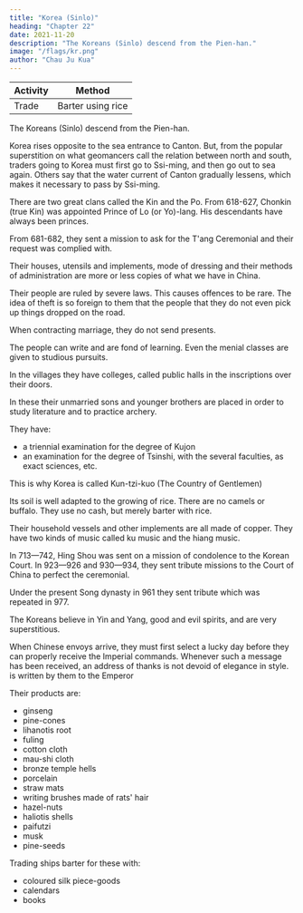 ```yaml
---
title: "Korea (Sinlo)"
heading: "Chapter 22"
date: 2021-11-20
description: "The Koreans (Sinlo) descend from the Pien-han."
image: "/flags/kr.png"
author: "Chau Ju Kua"
---
```




Activity | Method 
--- | ---
Trade | Barter using rice


The Koreans (Sinlo) descend from the Pien-han.

Korea rises opposite to the sea entrance to Canton. But, from the popular superstition on what geomancers call the relation between north and south, traders going to Korea must first go to Ssi-ming, and then go out to sea again. Others say that the water current of Canton  gradually lessens, which makes it necessary to pass by Ssi-ming.

There are two great clans called the Kin and the Po. From 618-627, Chonkin (true Kin) was appointed Prince of Lo (or Yo)-lang. His descendants have always been princes.

From 681-682, they sent a mission to ask for the T'ang Ceremonial and their request was complied with.


Their houses, utensils and implements, mode of dressing and their methods of administration are more or less copies of what we have in China.

Their people are ruled by severe laws. This causes offences to be rare. The idea of theft is
so foreign to them that the people that they do not even pick up things dropped on the road.

When contracting marriage, they do not send presents. 

The people can write and are fond of learning. Even the menial classes are given to studious pursuits. 

In the villages they have colleges, called public halls in the inscriptions over their doors. 

In these their unmarried sons and younger brothers are placed in order to study literature and to practice archery.

They have:
- a triennial examination for the degree of Kujon
- an examination for the degree of Tsinshi, with the several faculties, as exact sciences, etc.

This is why Korea is called Kun-tzi-kuo (The Country of Gentlemen)

Its soil is well adapted to the growing of rice. There are no camels or buffalo. They use no cash, but merely barter with rice.

Their household vessels and other implements are all made of copper. They have two kinds of music called ku music and the hiang music. 

In 713—742, Hing Shou was sent on a mission of condolence to the Korean Court. In 923—926 and 930—934, they sent tribute missions to the Court of China to perfect the ceremonial. 

Under the present Song dynasty in 961 they sent tribute which was repeated in 977.


The Koreans believe in Yin and Yang, good and evil spirits, and are very superstitious. 

When Chinese envoys arrive, they must first select a lucky day before they can properly receive the Imperial commands. Whenever such a message has been received, an address of thanks
is not devoid of elegance in style.
is
written by them to the Emperor


Their products are:
- ginseng
- pine-cones
- lihanotis root
- fuling
- cotton cloth
- mau-shi cloth
- bronze temple hells
- porcelain
- straw mats
- writing  brushes made of rats' hair
- hazel-nuts
- haliotis shells
- paifutzi
- musk
- pine-seeds


Trading ships barter for these with:
- coloured silk piece-goods
- calendars
- books 

<!-- Notes.

Quotation from T'ang-shu,
1)
tlie
220,is''.
The kingdom
of Sin-lo (in
Korean SMnra) occupied
eastern and south-eastern portions of the Korean peninsula, from Fusan to the
Tumen
river,
extending over most of present northern Korea. This kingdom appears to have been 10
founded in the middle of the first century B. C; the first mention of the name in Chinese histories
thus
appears to date from the
In the
fifth
Wei
when
period (A. D. 220—264),
it
was written Sin-lu
(^
the newly founded united Korean dynasty of Kau-li
century
it
^). Liang_-shu,_54,25».
occurs under the form Ssi-lo
(0f j^).
In 934 Sin-lo
^
was absorbed into
J^)i ''y ^Mch name
(
it was calledduringtheSungdynasty.Sung-shi, 487,1-20. See Hervey St. Denis, Ethnographie, 15
I, 298 et seqq., J. Ross, History of Corea, 147—195, W. E. Griffis, Corea, 32, 45 et seqq.
The Arab traders of the ninth century, though they knew something of Korea, do not
appear to have been there. Suleyman says of it= ((Towards the sea China is bounded by the
islands of Sila (Al-Sila); they are white people,
who
live in
peace with the sovereign of China,
and who pretend that if they did not send him presents, the sky would not send down rain on 20
their land. However, none of our countrymen have visited them, so as to be able to tell of them.
"White pheasants are found in that country)).
Masudi
is
(Prairies
d'or,
I,
Eeinaud,
346), differs slightly
Relations,
with
this.
I,
60.
«Beyond China, he says, there
towards the sea no known kingdom or country which has been described, except the territory
of es-Sila
and the islands which depend on
it.
there from Irak or any other country, leaves
the water, so fertile the
2)
soil,
so
abundant
afterwards, so healthful
is
the climate, so clear
Ibn Khord&dhbeh, (de Goeje
all things)). Cf.
edit.,) 51,
Ssi-ming-chou in Shang-yu-hien in Ch5-kiang. Playfair, Cities and Towns,
Sung-shi, 487,20 says that after leaving Ting-hai
Ning-po) with a good wind the sea
Nimrod
happens that a foreigner who has gone 25
It rarely
it
islands, off
extreme
S.
is
W.
After Mo-shan, passing islands and
(^^
jife)
of
Ming-chou
(HH
reached in three days. Five days later Mo-shan
coast of Korea)
islets
is
made, and the frontier
(of
J\ii
>|>|J
(^^
182.
6655.
i.
e.,
|_[j
30
Korea) entered.
by tortuous rocky channels, the junk sailing swifty
Ta-dong-gang). The river flows
(jjj^ M^ |^
between two mountains and rushes down through a rocky gorge called Ki-shui-mon (^^
jdC P^ "*^^ S^ts of hurrying waters))), a very dangerous point. Three days hence and 35
the landing point is reached, where there is ahouse('i&) called the Pi-lan-ting (^, iiij i&).
arrives in seven days at
From
point the land-route leads by a rough and uneven path over hills and through vales
li to the capital of the kingdom (Pyong-yang))).
this
for over
the Li-chong-kiang
40
Ssi-ming
is
the
name
of a hill near
Ning-po which gave
hood, especially the coast facing the east. Yti-ti-ki-shong, 11,6.
for Ning-po, as it does in the
its
nameT to the entire neighbour-
The name may be
said to stand
40
term Ssi-ming-kung-so, well-known in Shanghai as the «Ning-po
joss-house.))
T'ang-shu, 220,14" says= «the king's family name is Kin, the family name of the nobles
The common people have no clan names but only surnames)).
Lo (or To)-lang, in Korean Ak-rang (the present Pyong-yang), was a Chinese colony since 45
3)
is
P'o.
B. C. 108, and remained subject to foreigners until near the fourth century.
La Coree jusqu'au IX" sifecle, 3.
4) The T'ang Ceremonial
preserved,
it
or T'ang-li
was probably Hi6n-k'ing-li-shu
Maurice Courant
(j^ jjj^). The full title of this work has not been
j|ffl
^). It was published during the
(j^
^169
KOREA.
1,44
chong-Tcuan period (A. D. 627
^ ^
— 650)
and served as
tlie
basis for
tlie
Ta-T'ang K'ai-yiian-li
^^^ chapters, publisiied in A. D. 713—742, and described in the
i'^
TC Jis)
Shi-k'u-ts'tiari-sliu-ts'ung-mu, 82,2. The material from which both these works were compiled is
to
5
^°
be found in Tu-Yu's T'ung-tifin, and in the Li-chi
of our text is taken from T'ang-shu, 220,15*'.
(jjjffi
^)
division
of the T'ang-shu.
The phrase
5)
Sung-shi, 487,20* says «Their forms of punishment are neither barbarous nor cruel;
and those who curse their parents are beheaded, all other criminals are punished
ribs. Those who have been condemned to death in the provinces
opfen rebels
with the heavy bamboo on the
are sent to the capital, where, every year in the eighth moon, there
is
a revision of criminal
10 cases; capital crimes are commuted to deportation to an island, and other sentences are reduced
or pardons granted)).
6)
The Shan-hai-king mentions a ((Country of Gentlemen)) where the people wore modest
who were of an amiable disposition and not given to litigation.
clothing and carried swords, and
An
Liu
(t
B. C. 122) in his Huai-nan-tz'i refers to a ((Country of Gentlemen in the East)). Pei-
Our author bases presuJnably his application of this name to Korea on the
by Hing Sh6u during his mission to Korea in A. D. 737 referred to further on (infra,
n. 8) and which is related in T'ang-shu, 220,16*.
7) The information contained in this paragraph, and the previous remarks about exam-
inations, etc., are derived' from the statements made in A. D. 1015 by the Korean envoy Kuo-
20 Yuan (^K tt'). He said there were neither sheep, hares, camels, buffalo nor donkeys. We have
corrected our author's text accordingly. He said there were two kinds of music called h'lt and
hiang. In a subsequent passage (20*) Sung-shi states that there were two styles of music in Korea,
15 w6n-yfln-fu, 102-4,24.
use
made of
it
the right and the left style; the right style
is
called
T'ang-yo[^
^)°^
((Chinese musio), the
^)
or "Tillage musicn is their old music. Conf. infra, p. 171, line 10, Kuo-
Mang-yo (W&
25 Yuan said that his countrymen did not use cash, but only stuffs and rice for purposes of barter.
Sung-shi, 487,17 et seqq. under date A. D. 1164, says that in Korea rice and cloth were used to
barter with, for, though there was copper in the country, they had not known how to cast cash,
and had hoarded in their storehouses that which came from China. After the ts ung-ning /peTioi
(A. D. 1102—1106) they learnt how to cast cash, and they had three denominations.
30
8) It was in A. D. 737 that Hing Sh6u was sent on a mission of condolence to Korea on
the death of Hing-kuang
^), king of Sin-lo. When the deceased king's son Ch'ong-k'ing
ascended the throne, the envoy was instructed to state in the name of the Emperor
left
(^
i^i 1^)
was styled the ((Country of Gentlemen)), because its people understood poetry and
that, as Hing Sh6u was deeply versed in literary matters, He had chosen him as
and
literature,
35 His envoy so that he might discuss with them the meaning of the Classics, and impress them with
that Sin-lo
the mental superiority of the Great Country.
see
9) On the fang-fong or libanotis root,
Bretschneider, Botanicum Sinicum,
Fai-fu-tzi (the second character is usually written [Jj^)
is
an
official root,
III,
76—79.
resembling closely
257—258, and Porter Smith, Materia medica,
40 s. v., Aroidese. Fu-ling a funguslike substance used medicinally by the Chinese. It is the Pachyma
it is called «Indian
Cocos, Fries, or China-root. It is found also in North America, where
mau-sU. Sung-
Breadn. Bretschneider, op. cit., 532—536. ((Serge» is the usual rendering for
and mountainous, the soil is good
shi, 487,18'', under date A. D. 1164 says that Korea ((is cold
that of the Aconitum.
for pines
45 Shu
(f
rare,
(M)
Bretschneider,
and juniper
op.
cit.,
(^)' ^®™P ^^^ ^^^^*' ^"* °°
They make wine from rice. Silkworms are
worth over ten ounces of silver. Clothes are made of hempen
(}jf|[); it
produces rice (^Jx,)' ™'"«*
Jj a glutinous variety of Setaria italica, Kth.).
and a piece of
silk
(|l|)
is
living in the capital
There are several hundred Chinese, mostly from Fu-kien province,
(Pyong-yang), who have come there on trading junks)).
be translated ((books printed at Foochow)).
10) It may be that these four characters should
cloth.


 -->